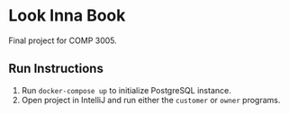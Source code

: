 # Look Inna Book

Final project for COMP 3005.

## Run Instructions
1. Run `docker-compose up` to initialize PostgreSQL instance.
2. Open project in IntelliJ and run either the `customer` or `owner` programs.
